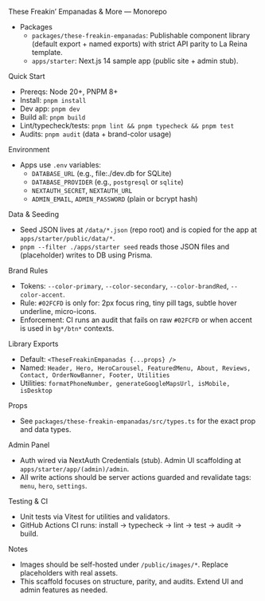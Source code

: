 These Freakin’ Empanadas & More — Monorepo

- Packages
  - `packages/these-freakin-empanadas`: Publishable component library (default export + named exports) with strict API parity to La Reina template.
  - `apps/starter`: Next.js 14 sample app (public site + admin stub).

Quick Start

- Prereqs: Node 20+, PNPM 8+
- Install: `pnpm install`
- Dev app: `pnpm dev`
- Build all: `pnpm build`
- Lint/typecheck/tests: `pnpm lint && pnpm typecheck && pnpm test`
- Audits: `pnpm audit` (data + brand-color usage)

Environment

- Apps use `.env` variables:
  - `DATABASE_URL` (e.g., file:./dev.db for SQLite)
  - `DATABASE_PROVIDER` (e.g., `postgresql` or `sqlite`)
  - `NEXTAUTH_SECRET`, `NEXTAUTH_URL`
  - `ADMIN_EMAIL`, `ADMIN_PASSWORD` (plain or bcrypt hash)

Data & Seeding

- Seed JSON lives at `/data/*.json` (repo root) and is copied for the app at `apps/starter/public/data/*`.
- `pnpm --filter ./apps/starter seed` reads those JSON files and (placeholder) writes to DB using Prisma.

Brand Rules

- Tokens: `--color-primary`, `--color-secondary`, `--color-brandRed`, `--color-accent`.
- Rule: `#02FCFD` is only for: 2px focus ring, tiny pill tags, subtle hover underline, micro-icons.
- Enforcement: CI runs an audit that fails on raw `#02FCFD` or when accent is used in `bg*/btn*` contexts.

Library Exports

- Default: `<TheseFreakinEmpanadas {...props} />`
- Named: `Header, Hero, HeroCarousel, FeaturedMenu, About, Reviews, Contact, OrderNowBanner, Footer, Utilities`
- Utilities: `formatPhoneNumber, generateGoogleMapsUrl, isMobile, isDesktop`

Props

- See `packages/these-freakin-empanadas/src/types.ts` for the exact prop and data types.

Admin Panel

- Auth wired via NextAuth Credentials (stub). Admin UI scaffolding at `apps/starter/app/(admin)/admin`.
- All write actions should be server actions guarded and revalidate tags: `menu`, `hero`, `settings`.

Testing & CI

- Unit tests via Vitest for utilities and validators.
- GitHub Actions CI runs: install → typecheck → lint → test → audit → build.

Notes

- Images should be self-hosted under `/public/images/*`. Replace placeholders with real assets.
- This scaffold focuses on structure, parity, and audits. Extend UI and admin features as needed.

